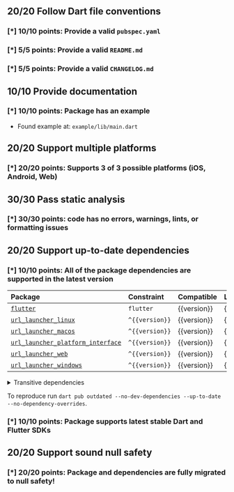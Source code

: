 ## 20/20 Follow Dart file conventions

### [*] 10/10 points: Provide a valid `pubspec.yaml`


### [*] 5/5 points: Provide a valid `README.md`


### [*] 5/5 points: Provide a valid `CHANGELOG.md`


## 10/10 Provide documentation

### [*] 10/10 points: Package has an example

* Found example at: `example/lib/main.dart`

## 20/20 Support multiple platforms

### [*] 20/20 points: Supports 3 of 3 possible platforms (**iOS**, **Android**, **Web**)


## 30/30 Pass static analysis

### [*] 30/30 points: code has no errors, warnings, lints, or formatting issues


## 20/20 Support up-to-date dependencies

### [*] 10/10 points: All of the package dependencies are supported in the latest version

|Package|Constraint|Compatible|Latest|
|:-|:-|:-|:-|
|[`flutter`]|`flutter`|{{version}}|{{version}}|
|[`url_launcher_linux`]|`^{{version}}`|{{version}}|{{version}}|
|[`url_launcher_macos`]|`^{{version}}`|{{version}}|{{version}}|
|[`url_launcher_platform_interface`]|`^{{version}}`|{{version}}|{{version}}|
|[`url_launcher_web`]|`^{{version}}`|{{version}}|{{version}}|
|[`url_launcher_windows`]|`^{{version}}`|{{version}}|{{version}}|

<details><summary>Transitive dependencies</summary>

|Package|Constraint|Compatible|Latest|
|:-|:-|:-|:-|
|[`characters`]|-|{{version}}|{{version}}|
|[`collection`]|-|{{version}}|{{version}}|
|[`flutter_web_plugins`]|-|{{version}}|{{version}}|
|[`js`]|-|{{version}}|{{version}}|
|[`meta`]|-|{{version}}|{{version}}|
|[`sky_engine`]|-|{{version}}|{{version}}|
|[`typed_data`]|-|{{version}}|{{version}}|
|[`vector_math`]|-|{{version}}|{{version}}|
</details>

To reproduce run `dart pub outdated --no-dev-dependencies --up-to-date --no-dependency-overrides`.

[`flutter`]: https://pub.dev/packages/flutter
[`url_launcher_linux`]: https://pub.dev/packages/url_launcher_linux
[`url_launcher_macos`]: https://pub.dev/packages/url_launcher_macos
[`url_launcher_platform_interface`]: https://pub.dev/packages/url_launcher_platform_interface
[`url_launcher_web`]: https://pub.dev/packages/url_launcher_web
[`url_launcher_windows`]: https://pub.dev/packages/url_launcher_windows
[`characters`]: https://pub.dev/packages/characters
[`collection`]: https://pub.dev/packages/collection
[`flutter_web_plugins`]: https://pub.dev/packages/flutter_web_plugins
[`js`]: https://pub.dev/packages/js
[`meta`]: https://pub.dev/packages/meta
[`sky_engine`]: https://pub.dev/packages/sky_engine
[`typed_data`]: https://pub.dev/packages/typed_data
[`vector_math`]: https://pub.dev/packages/vector_math


### [*] 10/10 points: Package supports latest stable Dart and Flutter SDKs


## 20/20 Support sound null safety

### [*] 20/20 points: Package and dependencies are fully migrated to null safety!
